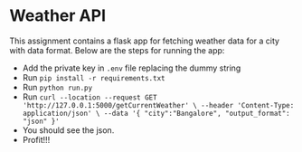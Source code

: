 # Weather API
This assignment contains a flask app for fetching weather data for a city with data format.
Below are the steps for running the app:
- Add the private key in `.env` file replacing the dummy string
- Run `pip install -r requirements.txt`
- Run `python run.py`
- Run `curl --location --request GET 'http://127.0.0.1:5000/getCurrentWeather' \
--header 'Content-Type: application/json' \
--data '{
  "city":"Bangalore",
  "output_format": "json"
}'`
- You should see the json.
- Profit!!!
